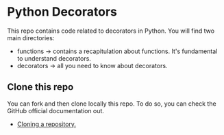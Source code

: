 # Python Decorators

This repo contains code related to decorators in Python. You will find two main directories:

* functions -> contains a recapitulation about functions. It's fundamental to understand decorators.
* decorators -> all you need to know about decorators.

## Clone this repo

You can fork and then clone locally this repo. To do so, you can check the GitHub official documentation out.

* [Cloning a repository.](https://docs.github.com/en/repositories/creating-and-managing-repositories/cloning-a-repository)
